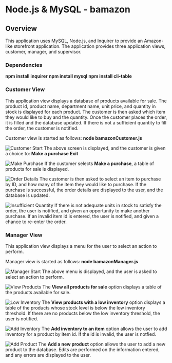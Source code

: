 # Node.js & MySQL - bamazon

## Overview

This application uses MySQL, Node.js, and Inquirer to provide an Amazon-like 
storefront application. The application provides three application views, 
customer, manager, and supervisor.

### Dependencies

**npm install inquirer**
**npm install mysql**
**npm install cli-table**

### Customer View

This application view displays a database of products available for sale. The
product id, product name, department name, unit price, and quantity in stock 
is displayed for each product. The customer is then asked which item they would
like to buy and the quantity. Once the customer places the order, it is filled
and the database updated. If there is not a sufficient quantity to fill the
order, the customer is notified.

Customer view is started as follows: **node bamazonCustomer.js**

![Customer Start](images/customer_start.png)
The above screen is displayed, and the customer is given a choice to:
    **Make a purchase**
    **Exit**

![Make Purchase](images/make_purchase.png)
If the customer selects **Make a purchase**, a table of products for sale is
displayed.

![Order Details](images/order_details.png)
The customer is then asked to select an item to purchase by ID, and how many
of the item they would like to purchase. If the purchase is successful, the
order details are displayed to the user, and the database is updated.

![Insufficient Quantity](images/insufficient_quantity.png)
If there is not adequate units in stock to satisfy the order, the user is
notified, and given an opportunity to make another purchase. If an invalid
item id is entered, the user is notified, and given a chance to re-enter the
order.

### Manager View

This application view displays a menu for the user to select an action to
perform. 

Manager view is started as follows: **node bamazonManager.js**

![Manager Start](images/manager_start.png)
The above menu is displayed, and the user is asked to select an action to
perform.

![View Products](images/view_products.png)
The **View all products for sale** option displays a table of the products
available for sale.

![Low Inventory](images/low_inventory.png)
The **View products with a low inventory** option displays a table of the
products whose stock level is below the low inventory threshold. If there are
no products below the low inventory threshold, the user is notified.

![Add Inventory](images/add_inventory.png)
The **Add inventory to an item** option allows the user to add inventory for
a product by item id. If the id is invalid, the user is notfied.

![Add Product](images/add_product.png)
The **Add a new product** option allows the user to add a new product to the
database. Edits are performed on the information entered, and any errors are
displayed to the user.

